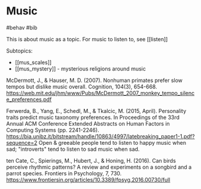 # Music

#behav #bib

This is about music as a topic. For music to listen to, see [[listen]]

Subtopics:
* [[mus_scales]]
* [[mus_mystery]] - mysterious religions around music

McDermott, J., & Hauser, M. D. (2007). Nonhuman primates prefer slow tempos but dislike music overall. Cognition, 104(3), 654-668.
https://web.mit.edu/jhm/www/Pubs/McDermott_2007_monkey_tempo_silence_preferences.pdf

Ferwerda, B., Yang, E., Schedl, M., & Tkalcic, M. (2015, April). Personality traits predict music taxonomy preferences. In Proceedings of the 33rd Annual ACM Conference Extended Abstracts on Human Factors in Computing Systems (pp. 2241-2246).
https://bia.unibz.it/bitstream/handle/10863/4997/latebreaking_paper1-1.pdf?sequence=2
Open & greeable people tend to listen to happy music when sad; "introverts" tend to listen to sad music when sad.

ten Cate, C., Spierings, M., Hubert, J., & Honing, H. (2016). Can birds perceive rhythmic patterns? A review and experiments on a songbird and a parrot species. Frontiers in Psychology, 7, 730.
https://www.frontiersin.org/articles/10.3389/fpsyg.2016.00730/full